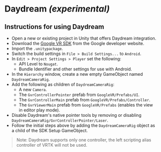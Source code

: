 # Daydream *(experimental)*

## Instructions for using Daydream

 * Open a new or existing project in Unity that offers Daydream integration.
 * Download the [Google VR SDK](https://developers.google.com/vr/unity/download) from the Google developer website.
 * Import the `.unitypackage`.
 * Switch the build settings in `File > Build Settings...` to `Android`.
 * In `Edit > Project Settings > Player` set the following:
   * API Level to `Nougat`.
   * Bundle Identifier and other settings for use with Android.
 * In the `Hierarchy` window, create a new empty GameObject named `DaydreamCameraRig`.
 * Add the following as children of `DaydreamCameraRig`:
   * A new `Camera`.
   * The `GvrControllerPointer` prefab from `GoogleVR/Prefabs/UI`.
   * The `GvrControllerMain` prefab from `GoogleVR/Prefabs/Controller`.
   * The `GvrViewerMain` prefab from `GoogleVR/Prefabs` (enables the view in editor play mode).
 * Disable Daydream's native pointer tools by removing or disabling `DaydreamCameraRig/GvrControllerPointer/Laser`.
 * Follow the initial steps above by adding the `DaydreamCameraRig` object as a child of the SDK Setup GameObject.

  > Note: Daydream supports only one controller, the left scripting alias controller of VRTK will not be used.